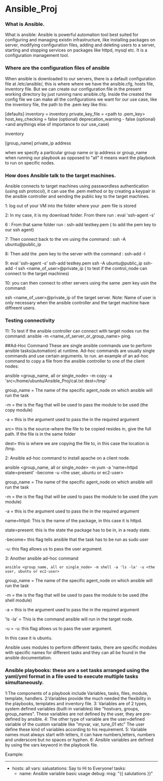 # Ansible_Proj
### What is Ansible.
What is ansible:  Ansible is powerful automation tool best suited for configuring and managing existin infrastructure, like installing packages on server, modifying configuration files, adding and deleting users to a server, starting and stopping services on packages like httpd, mysql etc. It is a configuration management tool. 

### Where are the configuration files of ansible

When ansible is downloaded to our servers, there is a default configuration file at /etc/ansible/, this is where where we have the ansible.cfg, hosts file, inventory file. But we can create our configuration file in the present working directory by just running nano ansible.cfg. Inside the created the config file we can make all the configurations we want for our use case, like the inventory file, the path to the .pem key like this:

[defaults]
inventory = inventory
private_key_file = <path to .pem_key>
host_key_checking = false (optional)
deprecation_warning - false (optional)
<and anythings else of importance to our use_case)

inventory

[group_name]
private_ip address

when we specify a particular group name or ip address or group_name when running our playbook as opposed to "all" it means want the playbook to run on specific nodes.
### How does Ansible talk to the target machines.

Ansible connects to target machines using passwordless authentication (using ssh protocol), it can use the .pem method or by creating a keypair in the ansible controller and sending the public key to the target machines.

1: log out  of your VM into the folder where your .pem file is stored

2:  In my case, it is my download folder. From there run :  eval 'ssh-agent -s'

6 :  From that same folder run : ssh-add testkey.pem ( to add the pem key to our ssh agent)

7:  Then connect back to the vm using the command : ssh  -A ubuntu@public_ip

8:  Then add the .pem key to the server with the command :  ssh-add -l 

9: 
eval 'ssh-agent -s'
ssh-add testkey.pem
 ssh  -A ubuntu@public_ip
 ssh-add -l
ssh <name_of_user>@private_ip ( to test if the control_node can connect to the target machines) 

10: you can then connect to other servers using the same .pem key usin the command:

ssh <name_of_user>@private_ip of the target server. Note: Name of user is only necessary when the ansible controller and the target machine have diffreent users.
### Testing connectivity
11: To test if the ansible controller can connect with target nodes run the command: ansible -m <name_of_server_or_group_name> ping.

##Ad-Hoc Command
These are single ansible commands use to perform ansible tasks(automation) at runtime. Ad-hoc commands are usually single commands and use certain arguments.
 to run.
an example of an ad-hoc command to copy a file from the ansible controller to one of the client nodes: 

ansible <group_name, all or single_node> -m copy -a 'src=/home/ubuntu/Ansible_Proj/cal.txt dest=/tmp'

group_name = The name of the specific agent_node on which ansible will run the task

-m = the is the flag that will be used to pass the module to be used (the copy module)

-a = this is the argument used to pass the in the required argument

src= this is the source-where the file to be copied resides in, give the full path. If the file is in the same folder    

dest= this is where we are copying the file to, in this case the location is /tmp.

2: Ansible ad-hoc command to install apache on a client node. 

 ansible <group_name, all or single_node> -m yum -a 'name=httpd state=present' -become -u <the user, ubuntu or ec2-user>

group_name = The name of the specific agent_node on which ansible will run the task 

-m = the is the flag that will be used to pass the module to be used (the yum module)

-a = this is the argument used to pass the in the required argument

name=httpd: This is the name of the package, in this case it is httpd.

state=present: this is the state the package has to be in, in a ready state.

-become= this flag tells ansible that the task has to be run as sudo user

-u: this flag allows us to pass the user argument.

3: Another ansible ad-hoc command 


 `ansible <group_name, all or single_node> -m shell -a 'ls -la' -u <the user, ubuntu or ec2-user>`

group_name = The name of the specific agent_node on which ansible will run the task

-m = the is the flag that will be used to pass the module to be used (the shell module)

-a = this is the argument used to pass the in the required argument

'ls -la' = This is the command ansible will run in the target node.

-u = -u: this flag allows us to pass the user argument.

In this case it is ubuntu.

Ansible uses modules to perform different tasks, there are specific modules with specific names for different tasks and they can all be found in the ansible documentation.

### Ansible playbooks: these are a set tasks arranged using the yaml/yml format in a file used to execute multiple tasks simultaneously.
1:The components of a playbook include Variables, tasks, files, module, template, handlers.
2:Variables provide the much needed the flexibility in the playbooks, templates and inventory file.
3: Variables are of 2 types, system defined variables (built-in variables) like "hostvars, groups, group_names". These variables are not defined by the user, they are pre-defined by ansible.
4: The other type of variable are the user=defined variable of the custom variable like "myvar, var, tune_01 etc" The user define these kind of variables according to his requirement.
5: Variable names must always start with letters, it can have numbers,letters, numbers and underscore but no spaces or hyphen.
6: Ansible variables are defined by using the vars keyword in the playbook file.

Example:

---
- hosts: all 
  vars:
  saluatations: Say to Hi to Everyone!
  tasks:
  - name: Ansible variable basic usage
    debug:
    msg: "{{ salutations }}"







